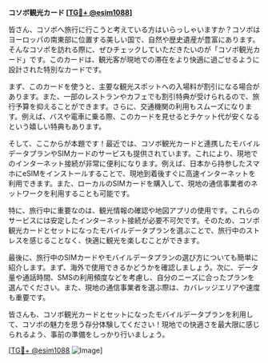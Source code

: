 **コソボ観光カード [[TG💪+ @esim1088](https://t.me/s/esim1088)]**

皆さん、コソボへ旅行に行こうと考えている方はいらっしゃいますか？コソボはヨーロッパの南東部に位置する美しい国で、自然や歴史遺産が豊富にあります。そんなコソボを訪れる際に、ぜひチェックしていただきたいのが「コソボ観光カード」です。このカードは、観光客が現地での滞在をより快適に過ごせるように設計された特別なカードです。

まず、このカードを使うと、主要な観光スポットへの入場料が割引になる場合があります。また、一部のレストランやカフェでも割引特典が受けられるので、旅行予算を抑えることができます。さらに、交通機関の利用もスムーズになります。例えば、バスや電車に乗る際、このカードを見せるとチケット代が安くなるという嬉しい特典もあります。

そして、ここからが本題です！最近では、コソボ観光カードと連携したモバイルデータプランやSIMカードのサービスも提供されています。これにより、現地でのインターネット接続が非常に便利になります。例えば、日本から持参したスマホにeSIMをインストールすることで、現地到着後すぐに高速インターネットを利用できます。また、ローカルのSIMカードを購入して、現地の通信事業者のネットワークを利用することも可能です。

特に、旅行中に重要なのは、観光情報の確認や地図アプリの使用です。これらのサービスには安定したインターネット接続が必要不可欠です。そのため、コソボ観光カードとセットになったモバイルデータプランを選ぶことで、旅行中のストレスを感じることなく、快適に観光を楽しむことができます。

最後に、旅行中のSIMカードやモバイルデータプランの選び方についても簡単に紹介します。まず、海外で使用できるかどうかを確認しましょう。次に、データ量や通話時間、SMSの利用頻度などを考慮し、自分のニーズに合ったプランを選んでください。また、現地の通信事業者を選ぶ際は、カバレッジエリアや速度も重要です。

皆さんも、コソボ観光カードとセットになったモバイルデータプランを利用して、コソボの魅力を思う存分体験してください！現地での快適さを最大限に感じられるよう、事前の準備をしっかり行いましょう。

[[TG💪+ @esim1088](https://t.me/s/esim1088) ![Image](https://i.postimg.cc/Y0z9fWf4/image.png)]